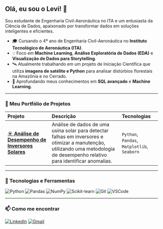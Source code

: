 ## Olá, eu sou o Levi! 👋

Sou estudante de Engenharia Civil-Aeronáutica no ITA e um entusiasta da Ciência de Dados, apaixonado por transformar dados em soluções inteligentes e eficientes.

- 🎓 Cursando o 4º ano de Engenharia Civil-Aeronáutica no **Instituto Tecnológico de Aeronáutica (ITA)**.
- 💡 Foco em **Machine Learning**, **Análise Exploratória de Dados (EDA)** e **Visualização de Dados para Storytelling**.
- 🛰️ Atualmente trabalhando em um projeto de Iniciação Científica que utiliza **imagens de satélite e Python** para analisar distúrbios florestais na Amazônia e no Cerrado.
- 🌱 Aprofundando meus conhecimentos em **SQL avançado** e **Machine Learning**.

---

### 🎲 Meu Portfólio de Projetos

| Projeto | Descrição | Tecnologias |
| :--- | :--- | :--- |
| [☀️ **Análise de Desempenho de Inversores Solares**](https://github.com/levi-de-lima/solar-energy) | Análise de dados de uma usina solar para detectar falhas em inversores e otimizar a manutenção, utilizando uma metodologia de desempenho relativo para identificar anomalias. | `Python`, `Pandas`, `Matplotlib`, `Seaborn` |

---

### 🔧 Tecnologias e Ferramentas

![Python](https://img.shields.io/badge/Python-3776AB?style=for-the-badge&logo=python&logoColor=white)
![Pandas](https://img.shields.io/badge/Pandas-150458?style=for-the-badge&logo=pandas&logoColor=white)
![NumPy](https://img.shields.io/badge/NumPy-013243?style=for-the-badge&logo=numpy&logoColor=white)
![Scikit-learn](https://img.shields.io/badge/scikit--learn-F7931E?style=for-the-badge&logo=scikit-learn&logoColor=white)
![Git](https://img.shields.io/badge/GIT-E44C30?style=for-the-badge&logo=git&logoColor=white)
![VSCode](https://img.shields.io/badge/VSCode-0078D4?style=for-the-badge&logo=visual%20studio%20code&logoColor=white)

---

### 📫 Como me encontrar

[![LinkedIn](https://img.shields.io/badge/LinkedIn-0A66C2?style=for-the-badge&logo=linkedin&logoColor=white)](https://www.linkedin.com/in/levi-de-lima-0ab92026b/)
[![Gmail](https://img.shields.io/badge/Gmail-D14836?style=for-the-badge&logo=gmail&logoColor=white)](mailto:levidelima1234@gmail.com)
